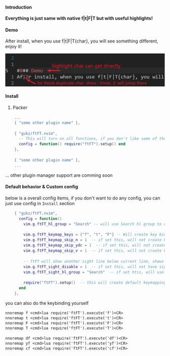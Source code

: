 #### Introduction
__Everything is just same with native f|t|F|T but with useful highlights!__


#### Demo
After install, when you use f|t|F|T{char}, you will see something different, enjoy it!

![image](https://github.com/gukz/ftFT.nvim/blob/master/image/nvim_ftFT.png)

#### Install
1. Packer
``` lua
    ...
    { "some other plugin name" },

    { "gukz/ftFT.nvim",
      -- This will turn on all functions, if you don't like some of them, add more config to disable/change them
      config = function() require("ftFT").setup() end
    },

    { "some other plugin name" },
    ...
```
...
other plugin manager support are comming soon

#### Default behavior & Custom config
below is a overall config items, if you don't want to do any config, you can just use config in `Install` section
``` lua
    { "gukz/ftFT.nvim",
      config = function()
        vim.g.ftFT_hl_group = "Search" -- will use Search hl group to do the highlitgt

        vim.g.ftFT_keymap_keys = {"f", "t", "F"} -- Will create key binding for "f", "t", "F", but not "T"
        vim.g.ftFT_keymap_skip_n = 1  -- if set this, will not create key binding for ftFT in normal mode
        vim.g.ftFT_keymap_skip_ydc = 1  -- if set this, will not create key binding for [ydc][ftFT] in normal mode
        vim.g.ftFT_keymap_skip_v = 1  -- if set this, will not create key binding for ftFT in visual mode

        -- ftFT will show another sight line below current line, shows you how many `;` you need to jump there
        vim.g.ftFT_sight_disable = 1  -- if set this, will not have sight line
        vim.g.ftFT_sight_hl_group = "Search"  -- if set htis, will use other hl group for sight line

        require("ftFT").setup()  -- this will create default keymapping for you
      end
    },

```

you can also do the keybinding yourself
``` vim
nnoremap f <cmd>lua require('ftFT').execute('f')<CR>
nnoremap t <cmd>lua require('ftFT').execute('t')<CR>
nnoremap F <cmd>lua require('ftFT').execute('F')<CR>
nnoremap T <cmd>lua require('ftFT').execute('T')<CR>

nnoremap df <cmd>lua require('ftFT').execute('df')<CR>
nnoremap yf <cmd>lua require('ftFT').execute('yf')<CR>
nnoremap cf <cmd>lua require('ftFT').execute('cf')<CR>
```
